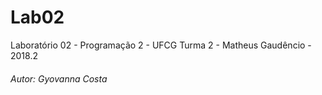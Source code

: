 # Lab02
Laboratório 02 - Programação 2 - UFCG Turma 2 - Matheus Gaudêncio - 2018.2

<h6>Autor: Gyovanna Costa
